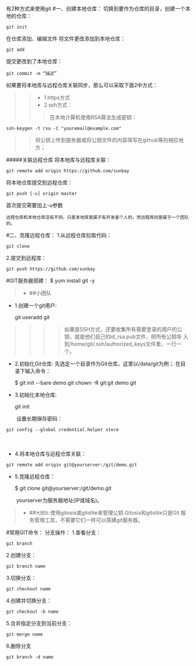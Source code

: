 有2种方式来使用git
#一、创建本地仓库：
切换到要作为仓库的目录，创建一个本地的仓库：

    git init
    
在仓库添加、编辑文件
将文件更改添加到本地仓库：

    git add
提交更改到了本地仓库：

    git commit -m “描述”  


如果要将本地库与远程仓库关联同步，那么可以采取下面2中方式：
>>* 1.https方式
>>* 2.ssh方式：
>>>在本地计算机使用RSA算法生成密钥：
    
    ssh-keygen -t rsa -C "youremail@example.com"
>>将公钥上传到服务器或将公钥文件的内容填写在github等的相应地方；

#####关联远程仓库
将本地库与远程库关联：

    git remote add origin https://github.com/sunbay
将本地仓库提交到远程仓库：

    git push [-u] origin master    
首次提交需要加上-u参数


`远程仓库和本地仓库没有不同，只是本地库是属于有开发者个人的，而远程库则是属于一个团队的。`





#二、克隆远程仓库：
1.从远程仓库拉取代码：
    
    git clone 
2.提交到远程库：

    git push https://github.com/sunbay



#GIT服务器搭建：
    $ yum install git -y
>* ##小团队

* 1.创建一个git用户:

    git useradd git
>>>>如果是SSH方式，还要收集所有需要登录的用户的公钥，就是他们自己的id_rsa.pub文件，把所有公钥导      入到/home/git/.ssh/authorized_keys文件里，一行一个。


* 2.初始化Git仓库:
先选定一个目录作为Git仓库，这里以/data/git为例；
在目录下输入命令：

    $  git init --bare demo.git
    chown -R git:git demo.git
* 3.初始化本地仓库:

    git init
    

　　设置长期保存密码：  
    
    git config --global credential.helper store
　　
* 4.将本地仓库与远程仓库关联：
>>>>    
    git remote add origin git@yourserver:/git/demo.git

* 5.克隆远程仓库：


    $ git clone git@yourserver:/git/demo.git
    
    
    

　　yourserver为服务器地址(IP或域名)。
　　
　　
>* ##`大团队`:使用gitosis或gitolite来管理公钥
Gitosis和gitolite只是Git 服务管理工具，不需要它们一样可以搭建git服务器。


#常用GIT命令：
分支操作：
1.查看分支：

    git branch
2.创建分支：

    git branch name
    
3.切换分支：

    git checkout name
4.创建并切换分支：

    git checkout -b name
5.合并指定分支到当前分支：

    git merge name
6.删除分支

    git branch -d name


